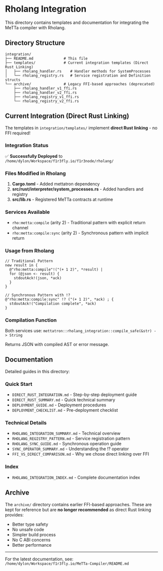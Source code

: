# Rholang Integration

This directory contains templates and documentation for integrating the MeTTa compiler with Rholang.

## Directory Structure

```
integration/
├── README.md              # This file
├── templates/             # Current integration templates (Direct Rust Linking)
│   ├── rholang_handler.rs    # Handler methods for SystemProcesses
│   └── rholang_registry.rs   # Service registration and Definition structs
└── archive/               # Legacy FFI-based approaches (deprecated)
    ├── rholang_handler_v1_ffi.rs
    ├── rholang_handler_v2_ffi.rs
    ├── rholang_registry_v1_ffi.rs
    └── rholang_registry_v2_ffi.rs
```

## Current Integration (Direct Rust Linking)

The templates in `integration/templates/` implement **direct Rust linking** - no FFI required!

### Integration Status

✅ **Successfully Deployed** to `/home/dylon/Workspace/f1r3fly.io/f1r3node/rholang/`

### Files Modified in Rholang

1. **Cargo.toml** - Added mettatron dependency
2. **src/rust/interpreter/system_processes.rs** - Added handlers and registry
3. **src/lib.rs** - Registered MeTTa contracts at runtime

### Services Available

- `rho:metta:compile` (arity 2) - Traditional pattern with explicit return channel
- `rho:metta:compile:sync` (arity 2) - Synchronous pattern with implicit return

### Usage from Rholang

```rholang
// Traditional Pattern
new result in {
  @"rho:metta:compile"!("(+ 1 2)", *result) |
  for (@json <- result) {
    stdoutAck!(json, *ack)
  }
}

// Synchronous Pattern with !?
@"rho:metta:compile:sync" !? ("(+ 1 2)", *ack) ; {
  stdoutAck!("Compilation complete", *ack)
}
```

### Compilation Function

Both services use: `mettatron::rholang_integration::compile_safe(&str) -> String`

Returns JSON with compiled AST or error message.

## Documentation

Detailed guides in this directory:

### Quick Start
- `DIRECT_RUST_INTEGRATION.md` - Step-by-step deployment guide
- `DIRECT_RUST_SUMMARY.md` - Quick technical summary
- `DEPLOYMENT_GUIDE.md` - Deployment procedures
- `DEPLOYMENT_CHECKLIST.md` - Pre-deployment checklist

### Technical Details
- `RHOLANG_INTEGRATION_SUMMARY.md` - Technical overview
- `RHOLANG_REGISTRY_PATTERN.md` - Service registration pattern
- `RHOLANG_SYNC_GUIDE.md` - Synchronous operation guide
- `SYNC_OPERATOR_SUMMARY.md` - Understanding the !? operator
- `FFI_VS_DIRECT_COMPARISON.md` - Why we chose direct linking over FFI

### Index
- `RHOLANG_INTEGRATION_INDEX.md` - Complete documentation index

## Archive

The `archive/` directory contains earlier FFI-based approaches. These are kept for reference but are **no longer recommended** as direct Rust linking provides:

- Better type safety
- No unsafe code
- Simpler build process
- No C ABI concerns
- Better performance

---

For the latest documentation, see: `/home/dylon/Workspace/f1r3fly.io/MeTTa-Compiler/README.md`
